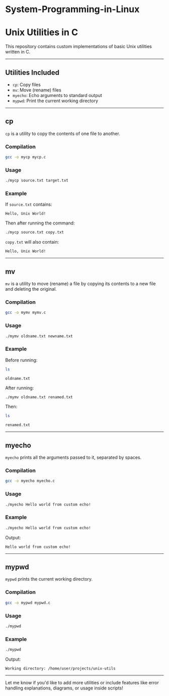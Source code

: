 # System-Programming-in-Linux
# Unix Utilities in C

This repository contains custom implementations of basic Unix utilities written in C.

---

## Utilities Included

- `cp`: Copy files
- `mv`: Move (rename) files
- `myecho`: Echo arguments to standard output
- `mypwd`: Print the current working directory

---

## cp

`cp` is a utility to copy the contents of one file to another.

### Compilation

```bash
gcc -o mycp mycp.c
```

### Usage

```bash
./mycp source.txt target.txt
```

### Example

If `source.txt` contains:

```
Hello, Unix World!
```

Then after running the command:

```bash
./mycp source.txt copy.txt
```

`copy.txt` will also contain:

```
Hello, Unix World!
```

---

## mv

`mv` is a utility to move (rename) a file by copying its contents to a new file and deleting the original.

### Compilation

```bash
gcc -o mymv mymv.c
```

### Usage

```bash
./mymv oldname.txt newname.txt
```

### Example

Before running:

```bash
ls
```

```
oldname.txt
```

After running:

```bash
./mymv oldname.txt renamed.txt
```

Then:

```bash
ls
```

```
renamed.txt
```

---

## myecho

`myecho` prints all the arguments passed to it, separated by spaces.

### Compilation

```bash
gcc -o myecho myecho.c
```

### Usage

```bash
./myecho Hello world from custom echo!
```

### Example

```bash
./myecho Hello world from custom echo!
```

Output:

```
Hello world from custom echo!
```

---

## mypwd

`mypwd` prints the current working directory.

### Compilation

```bash
gcc -o mypwd mypwd.c
```

### Usage

```bash
./mypwd
```

### Example

```bash
./mypwd
```

Output:

```
Working directory: /home/user/projects/unix-utils
```

---

Let me know if you'd like to add more utilities or include features like error handling explanations, diagrams, or usage inside scripts!
